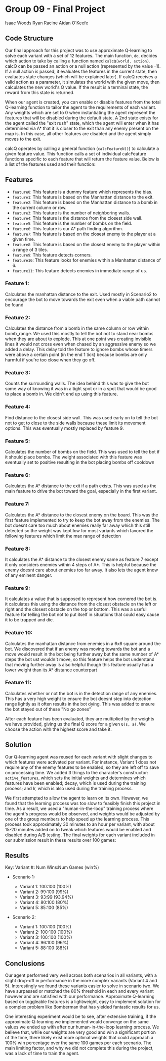# Group 09 - Final Project
Isaac Woods
Ryan Racine
Aidan O'Keefe

## Code Structure
Our final approach for this project was to use approximate Q-learning to solve each variant with a set of 12 features. The main function, `do`, decides which action to take by calling a function named `calcQ(world, action)`. calcQ can be passed an action or a null action (represented by the value -1). If a null action is passed, it evaluates the features in the current state, then evaluates state changes (which will be explained later).  If calcQ receives a valid action as a parameter, it simulates the world with the given move, then calculates the new world's Q value. If the result is a terminal state, the reward from this state is returned.

When our agent is created, you can enable or disable features from the total Q-learning function to tailor the agent to the requirements of each variant. Any weights which are set to 0 when instantiating the agent represent the features that will be disabled during the default state. A 2nd state exists for the agent called the "exit rush" state, which the agent will enter when it has determined via A* that it is closer to the exit than any enemy present on the map is. In this case, all other features are disabled and the agent simply moves to the exit.

calcQ operates by calling a general function (`calcFeatureN()`) to calculate a given feature value. This function calls a set of individual calcFeature functions specific to each feature that will return the feature value. Below is a list of the features used and their function:

## Features
- `feature0`: This feature is a dummy feature which represents the bias.
- `feature1`: This feature is based on the Manhattan distance to the exit.
- `feature2`: This feature is based on the Manhattan distance to a bomb in the current column or row.
- `feature3`: This feature is the number of neighboring walls. 
- `feature4`: This feature is the distance from the closest side wall. 
- `feature5`: This feature is the number of bombs on the field. 
- `feature6`: This feature is our A* path finding algorithm.
- `feature7`: This feature is based on the closest enemy to the player at a given time.
- `feature8`: This feature is based on the closest enemy to the player within a range of 3 tiles. 
- `feature9`: This feature detects corners.
- `feature10`: This feature looks for enemies within a Manhattan distance of 6.
- `feature11`: This feature detects enemies in immediate range of us.

### Feature 1:
Calculates the manhattan distance to the exit. Used mostly in 
Scenario2 to encourage the bot to move towards the exit even 
when a viable path cannot be found

### Feature 2:
Calculates the distance from a bomb in the same column or row
within bomb_range. We used this mostly to tell the bot not to
stand near bombs when they are about to explode. This at one point
was creating invisible lines it would not cross even when chased by
an aggressive enemy so we added a delay. This delay told the feature
to ignore bombs whose timers were above a certain point (in the end
1 tick) because bombs are only harmful if you're too close when
they go off.

### Feature 3:
Counts the surrounding walls. The idea behind this was to give the
bot some way of knowing it was in a tight spot or in a spot that would
be good to place a bomb in. We didn't end up using this feature.

### Feature 4:
Find distance to the closest side wall. This was used early on to 
tell the bot not to get to close to the side walls because these 
limit its movement options. This was eventually mostly replaced by
feature 9.

### Feature 5: 
Calculates the number of bombs on the field. This was used to tell the
bot if it should place bombs. The weight associated with this feature
was eventually set to positive resulting in the bot placing bombs off
cooldown

### Feature 6: 
Calculates the A* distance to the exit if a path exists. This was used 
as the main feature to drive the bot toward the goal, especially in the
first variant. 

### Feature 7: 
Calculates the A* distance to the closest enemy on the board. This was
the first feature implemented to try to keep the bot away from the 
enemies. The bot doesnt care too much about enemies really far away
which this still detected so the weight was  kept low for most variants
which favored the following features which limit the max range of 
detection

### Feature 8:
It calculates the A* distance to the closest enemy same as feature 7
except it only considers enemies within 4 steps of A*. This is helpful 
because the enemy doesnt care about enemies too far away. It also
lets the agent know of any eminent danger.

### Feature 9:
It calculates a value that is supposed to represent how cornered the
bot is. it calculates this using the distance from the closest obstacle
on the left or right and the closest obstacle on the top or bottom. This
was a useful feature for telling the bot not to put itself in situations
that could easy cause it to be trapped and die.

### Feature 10:
Calculates the manhattan distance from enemies in a 6x6 square around the
bot. We discovered that if an enemy was moving towards the bot and a move 
would result in the bot being further away but the same number of A* steps
the bot ust wouldn't move, so this feature helps the bot understand that 
moving further away is also helpful though this feature usually has a 
lower weight than its A* distance counterpart

### Feature 11:
Calculates whether or not the bot is in the detection range of any enemies.
This has a very high weight to ensure the bot doesnt step into detection
range lightly as it often results in the bot dying. This was added to 
ensure the bot stayed out of these "No go zones"

After each feature has been evaluated, they are multiplied by the weights we have provided, giving us the final Q score for a given `Q(s, a)`. We choose the action with the highest score and take it.

## Solution
Our Q-learning agent was reused for each variant with slight changes to which features were activated per variant. For instance, Variant 1 does not require any of the enemy features to be enabled, so they are left off to save on processing time. We added 3 things to the character's constructor: `active_features`, which sets the initial weights and determines which features have been enabled; decay, which is used during the training process; and lr, which is also used during the training process.

We first attempted to allow the agent to learn on its own. However, we found that the learning process was too slow to feasibly finish this project in time. As a result, we used a "human-in-the-loop" training process where the agent's progress would be observed, and weights would be adjusted by one of the group members to help speed up the learning process. This process took approximately 30 minutes to an hour per variant, with about 15-20 minutes added on to tweak which features would be enabled and disabled during A/B testing. The final weights for each variant included in our submission result in these results over 100 games:

## Results
Key: Variant #: Num Wins:Num Games (win%)

- Scenario 1:
  - Variant 1: 100:100 (100%)
  - Variant 2: 99:100 (99%)
  - Variant 3: 93:99 (93.94%)
  - Variant 4: 80:100 (80%)
  - Variant 5: 85:100 (85%)

- Scenario 2:
  - Variant 1: 100:100 (100%)
  - Variant 2: 100:100 (100%)
  - Variant 3: 100:100 (100%)
  - Variant 4: 96:100 (96%)
  - Variant 5: 88:100 (88%)

## Conclusions
Our agent performed very well across both scenarios in all variants, with a slight drop-off in performance in the more complex variants (Variant 4 and 5). Interestingly we found these variants easier to solve in scenario two. We have surpassed or matched the 80% threshold in each and every variant however and are satisfied with our performance. Approximate Q-learning based on toggleable features is a lightweight, easy to implement solution for a complex problem like Bomberman that has yielded fantastic results for us.

One interesting experiment would be to see, after extensive training, if the approximate Q-learning we implemented would converge on the same values we ended up with after our human-in-the-loop learning process. We believe that, while our weights are very good and win a significant portion of the time, there likely exist more optimal weights that could approach a 100% win percentage over the same 100 games per each scenario. The main limiting factor, and why we did not complete this during the project, was a lack of time to train the agent. 